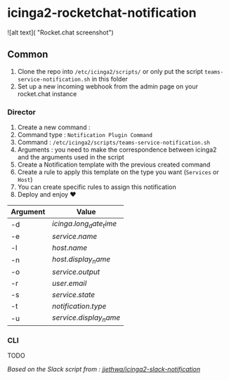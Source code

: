# icinga2-rocketchat-notification

![alt text]( "Rocket.chat screenshot")

## Common

1. Clone the repo into `/etc/icinga2/scripts/` or only put the script `teams-service-notification.sh` in this folder
2. Set up a new incoming webhook from the admin page on your rocket.chat instance

### Director

1. Create a new command :
  1. Command type : `Notification Plugin Command`
  2. Command : `/etc/icinga2/scripts/teams-service-notification.sh`
  3. Arguments : you need to make the correspondence between icinga2 and the arguments used in the script
2. Create a Notification template with the previous created command
3. Create a rule to apply this template  on the type you want (`Services` or `Host`)
  1. You can create specific rules to assign this notification
4. Deploy and enjoy :heart: 

|Argument|Value|
|---|---|
|-d|$icinga.long_date_time$|
|-e|$service.name$|
|-l|$host.name$|
|-n|$host.display_name$|
|-o|$service.output$|
|-r|$user.email$|
|-s|$service.state$|
|-t|$notification.type$|
|-u|$service.display_name$|

### CLI

TODO

*Based on the Slack script from : [jjethwa/icinga2-slack-notification](https://github.com/jjethwa/icinga2-slack-notification)*